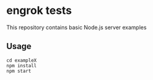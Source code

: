 # engrok tests

This repository contains basic Node.js server examples

## Usage

```
cd exampleX
npm install
npm start
```
